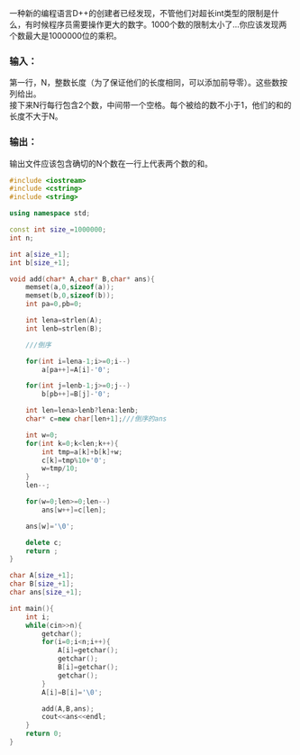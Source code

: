一种新的编程语言D++的创建者已经发现，不管他们对超长int类型的限制是什么，有时候程序员需要操作更大的数字。1000个数的限制太小了...你应该发现两个数最大是1000000位的乘积。
### 输入：
第一行，N，整数长度（为了保证他们的长度相同，可以添加前导零）。这些数按列给出。<br>
接下来N行每行包含2个数，中间带一个空格。每个被给的数不小于1，他们的和的长度不大于N。

### 输出：
输出文件应该包含确切的N个数在一行上代表两个数的和。<br>

```cpp
#include <iostream>
#include <cstring>
#include <string>

using namespace std;

const int size_=1000000;
int n;

int a[size_+1];
int b[size_+1];

void add(char* A,char* B,char* ans){
    memset(a,0,sizeof(a));
    memset(b,0,sizeof(b));
    int pa=0,pb=0;

    int lena=strlen(A);
    int lenb=strlen(B);

    ///倒序

    for(int i=lena-1;i>=0;i--)
        a[pa++]=A[i]-'0';

    for(int j=lenb-1;j>=0;j--)
        b[pb++]=B[j]-'0';

    int len=lena>lenb?lena:lenb;
    char* c=new char[len+1];///倒序的ans

    int w=0;
    for(int k=0;k<len;k++){
        int tmp=a[k]+b[k]+w;
        c[k]=tmp%10+'0';
        w=tmp/10;
    }
    len--;

    for(w=0;len>=0;len--)
        ans[w++]=c[len];

    ans[w]='\0';

    delete c;
    return ;
}

char A[size_+1];
char B[size_+1];
char ans[size_+1];

int main(){
    int i;
    while(cin>>n){
        getchar();
        for(i=0;i<n;i++){
            A[i]=getchar();
            getchar();
            B[i]=getchar();
            getchar();
        }
        A[i]=B[i]='\0';

        add(A,B,ans);
        cout<<ans<<endl;
    }
    return 0;
}
```
